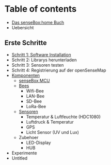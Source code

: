 # Table of contents

* [Das senseBox:home Buch](README.md)
* Uebersicht

## Erste Schritte

* [Schritt 1: Software Installation](erste-schritte/schritt-1-software-installation.md)
* Schritt 2: Librarys herunterladen
* Schritt 3: Sensoren testen
* Schritt 4: Registrierung auf der openSenseMap
* [Komponenten](erste-schritte/komponenten/README.md)
  * [senseBox MCU](erste-schritte/komponenten/sensebox-mcu.md)
  * [Bees](erste-schritte/komponenten/bees/README.md)
    * Wifi-Bee
    * LAN-Bee
    * SD-Bee
    * LoRa-Bee
  * [Sensoren](erste-schritte/komponenten/sensoren/README.md)
    * Temperatur & Luftfeuchte \(HDC1080\)
    * Luftdruck & Temperatur
    * GPS
    * Licht Sensor \(UV und Lux\)
  * Zubehoer
    * LED-Display
    * HUB
* Experimente
* Untitled

